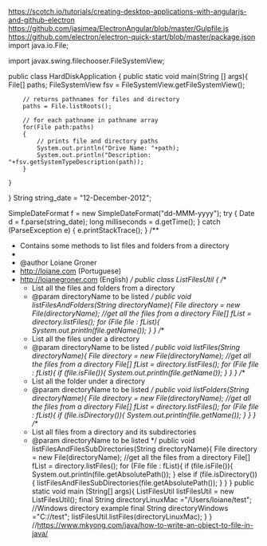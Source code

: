 https://scotch.io/tutorials/creating-desktop-applications-with-angularjs-and-github-electron
https://github.com/jasimea/ElectronAngular/blob/master/Gulpfile.js
https://github.com/electron/electron-quick-start/blob/master/package.json
import java.io.File;

import javax.swing.filechooser.FileSystemView;



public class HardDiskApplication {
	public static void main(String [] args){
		File[] paths;
		FileSystemView fsv = FileSystemView.getFileSystemView();

		// returns pathnames for files and directory
		paths = File.listRoots();

		// for each pathname in pathname array
		for(File path:paths)
		{
		    // prints file and directory paths
		    System.out.println("Drive Name: "+path);
		    System.out.println("Description: "+fsv.getSystemTypeDescription(path));
		}
		
	}
}
String string_date = "12-December-2012";

SimpleDateFormat f = new SimpleDateFormat("dd-MMM-yyyy");
try {
    Date d = f.parse(string_date);
    long milliseconds = d.getTime();
} catch (ParseException e) {
    e.printStackTrace();
}
/**
 * Contains some methods to list files and folders from a directory
 *
 * @author Loiane Groner
 * http://loiane.com (Portuguese)
 * http://loianegroner.com (English)
 */
public class ListFilesUtil {
    /**
     * List all the files and folders from a directory
     * @param directoryName to be listed
     */
    public void listFilesAndFolders(String directoryName){
        File directory = new File(directoryName);
        //get all the files from a directory
        File[] fList = directory.listFiles();
        for (File file : fList){
            System.out.println(file.getName());
        }
    }
    /**
     * List all the files under a directory
     * @param directoryName to be listed
     */
    public void listFiles(String directoryName){
        File directory = new File(directoryName);
        //get all the files from a directory
        File[] fList = directory.listFiles();
        for (File file : fList){
            if (file.isFile()){
                System.out.println(file.getName());
            }
        }
    }
    /**
     * List all the folder under a directory
     * @param directoryName to be listed
     */
    public void listFolders(String directoryName){
        File directory = new File(directoryName);
        //get all the files from a directory
        File[] fList = directory.listFiles();
        for (File file : fList){
            if (file.isDirectory()){
                System.out.println(file.getName());
            }
        }
    }
    /**
     * List all files from a directory and its subdirectories
     * @param directoryName to be listed
     */
    public void listFilesAndFilesSubDirectories(String directoryName){
        File directory = new File(directoryName);
        //get all the files from a directory
        File[] fList = directory.listFiles();
        for (File file : fList){
            if (file.isFile()){
                System.out.println(file.getAbsolutePath());
            } else if (file.isDirectory()){
                listFilesAndFilesSubDirectories(file.getAbsolutePath());
            }
        }
    }
    public static void main (String[] args){
        ListFilesUtil listFilesUtil = new ListFilesUtil();
        final String directoryLinuxMac ="/Users/loiane/test";
        //Windows directory example
        final String directoryWindows ="C://test";
        listFilesUtil.listFiles(directoryLinuxMac);
    }
}
//https://www.mkyong.com/java/how-to-write-an-object-to-file-in-java/
